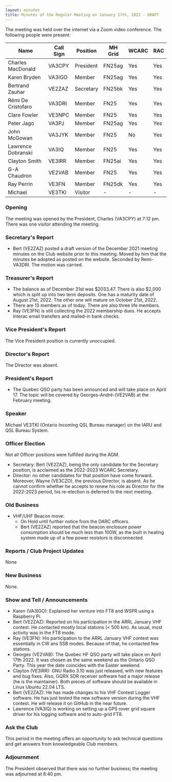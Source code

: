 ```yaml
---
layout: minutes
title: Minutes of the Regular Meeting on January 17th, 2022 - DRAFT
---
```

The meeting was held over the internet via a Zoom video conference.
The following people were present:

| Name                   | Call Sign  | Position         | MH Grid | WCARC | RAC |
|------------------------|------------|------------------|---------|-------|-----|
| Charles MacDonald      | VA3CPY     | President        | FN25ag  | Yes   | Yes |
| Karen Bryden           | VA3IGO     | Member           | FN25ag  | Yes   | Yes |
| Bertrand Zauhar        | VE2ZAZ     | Secretary        | FN25bk  | Yes   | Yes |
| Rémi De Cristofaro     | VA3DRI     | Member           | FN25    | Yes   | Yes |    
| Clare Fowler           | VE3NPC     | Member           | FN25    | Yes   | Yes |
| Peter Jago             | VA3PJ      | Member           | FN25ag  | Yes   | Yes |
| John McGowan           | VA3JYK     | Member           | FN25    | No    | Yes |
| Lawrence Dobranski     | VA3IQ      | Member           | FN25    | Yes   | Yes |
| Clayton Smith          | VE3IRR     | Member           | FN25ai  | Yes   | Yes |
| G-A Chaudron           | VE2VAB     | Member           | FN25    | Yes   | Yes |
| Ray Perrin             | VE3FN      | Member           | FN25dk  | Yes   | Yes |
| Michael                | VE3TKI     | Visitor          |   -     |  -    |  -  |


### Opening
The meeting was opened by the President, Charles (VA3CPY) at 7:12 pm.
There was one visitor attending the meeting.

### Secretary's Report
- Bert (VE2ZAZ) posted a draft version of the December 2021 meeting minutes on the Club website prior to this meeting. Moved by him that the minutes be adopted as posted on the website. Seconded by Remi-VA3DRI. The motion was carried.

### Treasurer's Report
- The balance as of December 31st was $2033.47. There is also $2,000 which is split up into two term deposits. One has a maturity date of August 21st, 2022. The other one will mature on October 21st, 2022.
- There are 13 members as of today. There are also three life members.
- Ray (VE3FN) is still collecting the 2022 membership dues. He accepts Interac email transfers and mailed-in bank checks.

### Vice President's Report
The Vice President position is currently unoccupied.

### Director's Report
The Director was absent.

### President's Report
- The Quebec QSO party has been announced and will take place on April 17. The topic will be covered by Georges-André-(VE2VAB) at the February meeting.

### Speaker
Michael VE3TKI (Ontario Incoming QSL Bureau manager) on the IARU and QSL Bureau System.

### Officer Election
Not all Officer positions were fulfilled during the AGM.
- Secretary: Bert (VE2ZAZ), being the only candidate for the Secretary position, is acclaimed as the 2022-2023 WCARC Secretary.
- Director: no other candidates for that position have come forward. Moreover, Wayne (VE3CZO), the previous Director, is absent. As he cannot confirm whether he accepts to renew his role as Director for the 2022-2023 period, his re-election is deferred to the next meeting.

### Old Business
- VHF/UHF Beacon move:
  - On Hold until further notice from the DARC officers.
  - Bert (VE2ZAZ) reported that the beacon enclosure power consumption should be much less than 100W, as the built in heating system made up of a few power resistors is disconnected.

### Reports / Club Project Updates
None

### New Business
None.

### Show and Tell / Announcements
- Karen (VA3IGO): Explained her venture into FT8 and WSPR using a Raspberry Pi.
- Bert (VE2ZAZ): Reported on his participation in the ARRL January VHF contest. He contacted mostly local stations (< 500 km). As usual, most activity was in the FT8 mode.
- Ray (VE3FN): His participation to the ARRL January VHF contest was essentially in CW ans SSB modes. Because of that, he contacted few stations.
- Georges (VE2VAB): The Quebec HF QSO party will take place on April 17th 2022. It was chosen as the same weekend as the Ontario QSO Party. This year the date coincides with the Easter weekend.
- Clayton (VE3IRR): GNU Radio 3.10 was just released, with new features and bug fixes. Also, GQRX SDR receiver software had a major release (he is the maintainer). Both pieces of software should be available in Linux Ubuntu 22.04 LTS.
- Bert (VE2ZAZ): He has made changes to his VHF Contest Logger software. He has just tested the new software version during the VHF contest. He will release it on GitHub in the near future.
- Lawrence (VA3IQ) is working on setting up a GPS rover grid square driver for his logging software and to auto-grid FT8.

### Ask the Club
This period in the meeting offers an opportunity to ask technical questions and get answers from knowledgeable Club members.

### Adjournment
The President observed that there was no further business; the meeting was adjourned at 8:40 pm.
